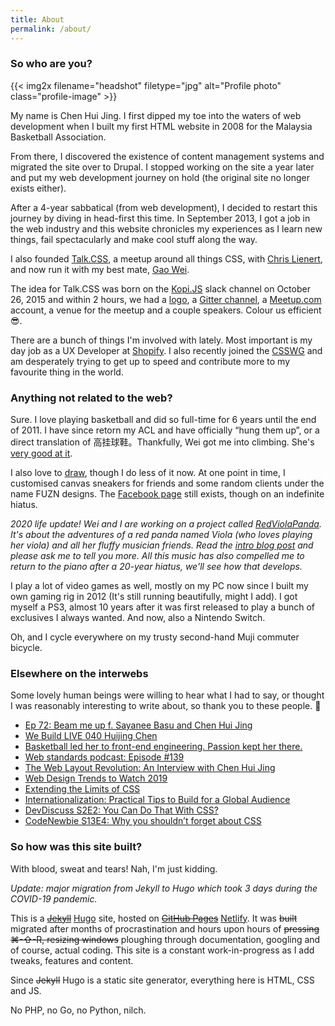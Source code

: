 ```yaml
---
title: About
permalink: /about/
---
```

### So who are you?

{{< img2x filename="headshot" filetype="jpg" alt="Profile photo" class="profile-image" >}}

My name is Chen Hui Jing. I first dipped my toe into the waters of web development when I built my first HTML website in 2008 for the Malaysia Basketball Association. 

From there, I discovered the existence of content management systems and migrated the site over to Drupal. I stopped working on the site a year later and put my web development journey on hold (the original site no longer exists either). 

After a 4-year sabbatical (from web development), I decided to restart this journey by diving in head-first this time. In September 2013, I got a job in the web industry and this website chronicles my experiences as I learn new things, fail spectacularly and make cool stuff along the way.

I also founded [Talk.CSS](https://singaporecss.github.io), a meetup around all things CSS, with [Chris Lienert](https://twitter.com/cliener), and now run it with my best mate, [Gao Wei](https://twitter.com/wgao19).

The idea for Talk.CSS was born on the [Kopi.JS](http://kopijs.org/) slack channel on October 26, 2015 and within 2 hours, we had a [logo](https://github.com/Singapore-CSS/logo), a [Gitter channel](https://gitter.im/Singapore-CSS/discussions), a [Meetup.com](http://www.meetup.com/Singapore-CSS/) account, a venue for the meetup and a couple speakers. Colour us efficient <span class="emoji" role="img" tabindex="0" aria-label="smiling face with sunglasses">&#x1F60E;</span>.

There are a bunch of things I'm involved with lately. Most important is my day job as a UX Developer at [Shopify](https://www.shopify.com/). I also recently joined the [CSSWG](https://wiki.csswg.org/) and am desperately trying to get up to speed and contribute more to my favourite thing in the world.

### Anything not related to the web?

Sure. I love playing basketball and did so full-time for 6 years until the end of 2011. I have since retorn my ACL and have officially “hung them up”, or a direct translation of 高挂球鞋。Thankfully, Wei got me into climbing. She's [very good at it](https://instagram.com/_weiclimbs).

I also love to [draw](http://cyern.deviantart.com), though I do less of it now. At one point in time, I customised canvas sneakers for friends and some random clients under the name FUZN designs. The [Facebook page](https://www.facebook.com/fuzndesigns?fref=ts) still exists, though on an indefinite hiatus.

*2020 life update! Wei and I are working on a project called [RedViolaPanda](https://redviolapanda.com/). It's about the adventures of a red panda named Viola (who loves playing her viola) and all her fluffy musician friends. Read the [intro blog post](/blog/what-is-red-viola-panda/) and please ask me to tell you more. All this music has also compelled me to return to the piano after a 20-year hiatus, we'll see how that develops.*

I play a lot of video games as well, mostly on my PC now since I built my own gaming rig in 2012 (It's still running beautifully, might I add). I got myself a PS3, almost 10 years after it was first released to play a bunch of exclusives I always wanted. And now, also a Nintendo Switch.

Oh, and I cycle everywhere on my trusty second-hand Muji commuter bicycle.

### Elsewhere on the interwebs

<p class="no-margin">Some lovely human beings were willing to hear what I had to say, or thought I was reasonably interesting to write about, so thank you to these people. <span class="emoji" role="img" tabindex="0" aria-label="hugging face">&#x1F917;</span></p>

<ul>
  <li class="no-margin"><a href="https://web.archive.org/web/20170105035545/http://www.tomboy-tarts.com/tomboy-tirade-ep-72-comedy-podcast-beam-me-up-f-sayanee-basu-and-chen-huijing/">Ep 72: Beam me up f. Sayanee Basu and Chen Hui Jing</a></li>
  <li class="no-margin"><a href="https://web.archive.org/web/20170105040057/https://live.webuild.sg/040-huijing-chen/">We Build LIVE 040 Huijing Chen</a></li>
  <li class="no-margin"><a href="https://www.techinasia.com/talk/developer-spotlight-chen-huijing">Basketball led her to front-end engineering. Passion kept her there.</a></li>
  <li class="no-margin"><a href="https://youtu.be/aZP_ZigqM1k">Web standards podcast: Episode #139</a></li>
  <li class="no-margin"><a href="https://mediatemple.net/blog/tips/the-web-layout-revolution-with-css/">The Web Layout Revolution: An Interview with Chen Hui Jing</a></li>
  <li class="no-margin"><a href="https://www.shopify.com/partners/blog/web-design-trends#2019">Web Design Trends to Watch 2019</a></li>
  <li class="no-margin"><a href="https://www.welcometothejungle.com/en/articles/btc-css-limits">Extending the Limits of CSS</a></li>
  <li class="no-margin"><a href="https://www.shopify.com/partners/blog/internationalization">Internationalization: Practical Tips to Build for a Global Audience</a></li>
  <li class="no-margin"><a href="https://dev.to/devteam/devdiscuss-s2e2-you-can-do-that-with-css-3f9e">DevDiscuss S2E2: You Can Do That With CSS?</a></li>
  <li><a href="https://www.codenewbie.org/podcast/why-you-shouldn-t-forget-about-css">CodeNewbie S13E4: Why you shouldn’t forget about CSS</a></li>
</ul>

### So how was this site built?

With blood, sweat and tears! Nah, I'm just kidding.

*Update: major migration from Jekyll to Hugo which took 3 days during the COVID-19 pandemic.*

This is a ~~[Jekyll](http://jekyllrb.com/)~~ [Hugo](https://gohugo.io/) site, hosted on ~~[GitHub Pages](https://pages.github.com/)~~ [Netlify](https://www.netlify.com/). It was ~~built~~ migrated after months of procrastination and hours upon hours of ~~pressing ⌘-⇧-R, resizing windows~~ ploughing through documentation, googling and of course, actual coding. This site is a constant work-in-progress as I add tweaks, features and content. 

Since ~~Jekyll~~ Hugo is a static site generator, everything here is HTML, CSS and JS. 

No PHP, no Go, no Python, nilch.

